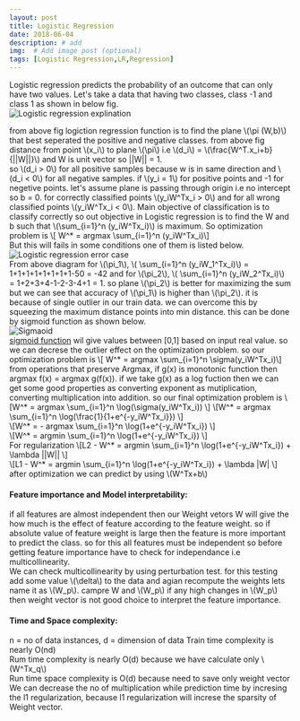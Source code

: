 ```yaml
---
layout: post
title: Logistic Regression
date: 2018-06-04 
description: # add
img:  # Add image post (optional)
tags: [Logistic Regression,LR,Regression]
---
```

Logistic regression predicts the probability of an outcome that can only have two values. Let's take a data that having two classes, class -1 and class 1 as shown in below fig.  
![Logistic regression explination]({{site.baseurl}}/assets/img/log_reg.jpg)    

from above fig logiction regression function is to find the plane \\(\pi (W,b)\\) that best seperated the positive and negative classes. from above fig distance from point \\(x_i\\) to plane \\(\pi\\) i.e \\(d_i\\) = \\(\frac{W^T.x_i+b}{\||W||}\\) and W is unit vector so ||W|| = 1.  
so \\(d_i > 0\\) for all positive samples because w is in same direction and \\(d_i < 0\\) for all negative samples. if \\(y_i = 1\\) for positive points and -1 for negetive points. let's assume plane is passing through origin i.e no intercept so b = 0. for correctly classified points \\(y_iW^Tx_i > 0\\) and for all wrong classified points \\(y_iW^Tx_i < 0\\). Main objective of classification is to classify correctly so out objective in Logistic regression is to find the W and b such that  \\(\sum_{i=1}^n (y_iW^Tx_i)\\) is maximum. 
So optimization problem is \\[ W^* = argmax \sum_{i=1}^n (y_iW^Tx_i)\\]  
But this will fails in some conditions one of them is listed below.   
![Logistic regression error case]({{site.baseurl}}/assets/img/lr_error_case.jpg)    
From above diagram  for \\(\pi_1\\), \\( \sum_{i=1}^n (y_iW_1^Tx_i)\\) = 1+1+1+1+1+1+1+1-50 = -42 and for \\(\pi_2\\), \\( \sum_{i=1}^n (y_iW_2^Tx_i)\\) = 1+2+3+4-1-2-3-4+1 = 1. so plane \\(\pi_2\\) is better for maximizing the sum but we can see that accuracy of \\(\pi_1\\) is higher than \\(\pi_2\\). it is because of single outlier in our train data. we can overcome this by squeezing the maximum distance points into min distance. this can be done by sigmoid function as shown below.  
![Sigmaoid]({{site.baseurl}}/assets/img/sigmoid.jpg)  
[sigmoid function](https://en.wikipedia.org/wiki/Sigmoid_function) wil give values between [0,1] based on input real value. so we can decrese the outlier effect on the optimization problem.
so our optimization problem is \\[ W^* = argmax \sum_{i=1}^n \sigma(y_iW^Tx_i)\\]  
from operations that preserve Argmax, if g(x) is monotonic function then argmax f(x) = argmax g(f(x)). if we take g(x) as a log fuction then we can get some good properties as converting exponent as mutiplication, converting multiplication into addition. so our final optimization problem is \\[W^* = argmax \sum_{i=1}^n \log(\sigma(y_iW^Tx_i)) \\]
\\[W^* = argmax \sum_{i=1}^n \log(\frac{1}{1+e^{-y_iW^Tx_i}}) \\]  
\\[W^* = - argmax \sum_{i=1}^n \log(1+e^{-y_iW^Tx_i}) \\]  
\\[W^* =  argmin \sum_{i=1}^n \log(1+e^{-y_iW^Tx_i}) \\]   
For regularization 
\\[L2 - W^* =  argmin \sum_{i=1}^n \log(1+e^{-y_iW^Tx_i}) + \lambda ||W|| \\]  
\\[L1 - W^* =  argmin \sum_{i=1}^n \log(1+e^{-y_iW^Tx_i}) + \lambda |W| \\] 
after optimization we can predict by using \\(W^Tx+b\\)
#### Feature importance and Model interpretability:  
if all features are almost independent then our Weight vetors W will give the how much is the effect of feature according to the feature weight. so if absolute value of feature weight is large then the feature is more important to predict the class. so for this all features must be independent so before getting feature importance have to check for independance i.e multicollinearity.   
We can check multicollinearity by using perturbation test. for this testing add some value \\(\delta\\) to the data and agian recompute the weights lets name it as \\(W_p\\). campre W and \\(W_p\\)  if any high changes in \\(W_p\\) then weight vector is not good choice to interpret the feature importance.
#### Time and Space complexity:  
n = no of data instances, d = dimension of data
Train time complexity is nearly O(nd)  
Rum time complexity is nearly O(d) because we have calculate only \\(W^Tx_q\\)  
Run time space complexity is O(d) because need to save only weight vector  
We can decrease the no of multiplication while prediction time by incresing the l1 regularization, because l1 regularization will increse the sparsity of Weight vector.   

